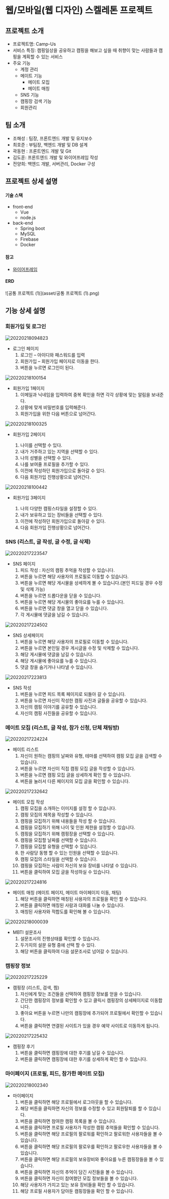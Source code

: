 # 웹/모바일(웹 디자인) 스켈레톤 프로젝트

## 프로젝트 소개

* 프로젝트명: Camp-Us
* 서비스 특징:  캠핑일상을 공유하고 캠핑을 해보고 싶을 때 취향이 맞는 사람들과 캠핑을 계획할 수 있는 서비스
* 주요 기능
  - 계정 관리
  - 메이트 기능
    - 메이트 모집
    - 메이트 매칭
  - SNS 기능
  - 캠핑장 검색 기능
  - 회원관리





## 팀 소개
* 조해성 : 팀장, 프론트엔드 개발 및 유지보수
* 최호준 : 부팀장, 백엔드 개발 및 DB 설계
* 곽동현 : 프론트엔드 개발 및 Git
* 김도훈: 프론트엔드 개발 및 와이어프레임 작성
* 전양희: 백엔드 개발, 서버관리, Docker 구성



## 프로젝트 상세 설명

#### 기술 스택

- front-end
  - Vue
  - node.js
- back-end
  - Spring boot
  - MySQL
  - Firebase
  - Docker



#### 참고

- [와이어프레임](https://www.figma.com/file/zSarjZWg1r1gtHF2gR1Qjx/%EA%B3%B5%ED%86%B5-PJT-2%ED%8C%80-Prototype)



#### ERD

![공통 프로젝트 (1)](asset/공통 프로젝트 (1).png)



## 기능 상세 설명

### 회원가입 및 로그인

![20220218094823](asset/20220218094823.png)

- 로그인 페이지
  1. 로그인 – 아이디와 패스워드를 입력
  2. 회원가입 – 회원가입 페이지로 이동을 한다.
  3. 버튼을 누르면 로그인이 된다.



![20220218100154](asset/20220218100154.png)

- 회원가입 1페이지
  1. 이메일과 닉네임을 입력하여 중복 확인을 하면 각각 상황에 맞는 알림을 보내준다.
  2. 상황에 맞게 비밀번호를 입력해준다.
  3. 회원가입을 위한 다음 버튼으로 넘어간다.



![20220218100325](asset/20220218100325.png)

- 회원가입 2페이지

  1. 나이를 선택할 수 있다.
  2. 내가 거주하고 있는 지역을 선택할 수 있다.
  3. 나의 성별을 선택할 수 있다.
  4. 나를 보여줄 프로필을 추가할 수 있다.
  5. 이전에 작성하던 회원가입으로 돌아갈 수 있다.
  6. 다음 회원가입 진행상황으로 넘어간다.




![20220218100442](asset/20220218100442.png)

- 회원가입 3페이지

  1. 나의 다양한 캠핑스타일을 설정할 수 있다.
  2. 내가 보유하고 있는 장비들을 선택할 수 있다.
  3. 이전에 작성하던 회원가입으로 돌아갈 수 있다.
  4. 다음 회원가입 진행상황으로 넘어간다.



### SNS (리스트, 글 작성, 글 수정, 글 삭제)

![20220217223547](asset/20220217223547.png)

- SNS 페이지
  1. 피드 작성 : 자신의 캠핑 추억을 작성할 수 있습니다.
  2. 버튼을 누르면 해당 사용자의 프로필로 이동할 수 있습니다.
  3. 버튼을 누르면 해당 게시물을 상세하게 볼 수 있습니다.(본인 피드일 경우 수정 및 삭제 가능)
  4. 버튼을 누르면 드롭다운을 닫을 수 있습니다.
  5. 버튼을 누르면 해당 게시물의 좋아요를 누를 수 있습니다.
  6. 버튼을 누르면 댓글 창을 열고 닫을 수 있습니다.
  7. 각 게시물에 댓글을 남길 수 있습니다.



![20220217224502](asset/20220217224502.png)

- SNS 상세페이지
  1. 버튼을 누르면 해당 사용자의 프로필로 이동할 수 있습니다.
  2. 버튼을 누르면 본인일 경우 게시글을 수정 및 삭제할 수 있습니다.
  3. 해당 게시물에 댓글을 남길 수 있습니다.
  4. 해당 게시물에 좋아요를 누를 수 있습니다.
  5. 댓글 창을 숨기거나 나타낼 수 있습니다.



![20220217223813](asset/20220217223813.png)

- SNS 작성
  1. 버튼을 누르면 피드 목록 페이지로 되돌아 갈 수 있습니다.
  2. 버튼을 누르면 자신이 작성한 캠핑 사진과 글들을 공유할 수 있습니다.
  3. 자신의 캠핑 이야기를 공유할 수 있습니다.
  4. 자신의 캠핑 사진들을 공유할 수 있습니다.



### 메이트 모집 (리스트, 글 작성, 참가 신청, 단체 채팅방)

![20220217224224](asset/20220217224224.png)

- 메이트 리스트
  1. 자신이 원하는 캠핑의 날짜와 유형, 테마를 선택하여 캠핑 모집 글을 검색할 수 있습니다.
  2. 버튼을 누르면 자신이 직접 캠핑 모집 글을 작성할 수 있습니다.
  3. 버튼을 누르면 캠핑 모집 글을 상세하게 확인 할 수 있습니다.
  4. 버튼을 눌러서 다른 페이지의 모집 글을 확인할 수 있습니다.



![20220217232642](asset/20220217232642.png)

- 메이트 모집 작성
  1. 캠핑 모집을 소개하는 이미지를 설정 할 수 있습니다.
  2. 캠핑 모집의 제목을 작성할 수 있습니다.
  3. 캠핑을 모집하기 위해 내용들을 작성 할 수 있습니다.
  4. 캠핑을 모집하기 위해 나이 및 인원 제한을 설정할 수 있습니다.
  5. 캠핑을 모집하기 위해 캠핑장을 선택할 수 있습니다.
  6. 캠핑을 모집할 날짜를 선택할 수 있습니다.
  7. 캠핑을 모집할 유형을 선택할 수 있습니다.
  8. 한 사람당 동행 할 수 있는 인원을 선택할 수 있습니다.
  9. 캠핑 모집의 스타일을 선택할 수 있습니다.
  10. 캠핑을 모집하는 사람이 자신의 보유 장비를 나타낼 수 있습니다.
  11. 버튼을 클릭하여 모집 글을 작성하실 수 있습니다.



![20220217224816](asset/20220217224816.png)

- 메이트 매칭 (메이트 페이지, 메이트 마이페이지 이동, 채팅)
  1. 해당 버튼을 클릭하면 매칭된 사용자의 프로필을 확인 할 수 있습니다.
  2. 버튼을 클릭하면 매칭된 사람과 대화를 나눌 수 있습니다.
  3. 매칭된 사용자와 적합도를 확인해 볼 수 있습니다.



![20220218000039](asset/20220218000039.png)

- MBTI 설문조사
  1. 설문조사의 진행상태를 확인할 수 있습니다.
  2. 두가지의 설문 유형 중에 선택 할 수 있다.
  3. 해당 버튼을 클릭하여 다음 설문조사로 넘어갈 수 있습니다.



### 캠핑장 정보

![20220217225229](asset/20220217225229.png)

- 캠핑장 (리스트, 검색, 찜)
  1. 자신에게 맞는 조건들을 선택하여 캠핑장 정보를 얻을 수 있습니다.
  2. 간단한 캠핑장의 정보를 확인할 수 있고 클릭시 캠핑장의 상세페이지로 이동합니다.
  3. 좋아요 버튼을 누르면 나만의 캠핑장에 추가되어 프로필에서 확인할 수 있습니다.
  4. 버튼을 클릭하면 연결된 사이트가 있을 경우 예약 사이트로 이동하게 됩니다.



![20220217225432](asset/20220217225432.png)

- 캠핑장 후기
  1. 버튼을 클릭하면 캠핑장에 대한 후기를 남길 수 있습니다.
  2. 버튼을 클릭하면 캠핑장에 대한 후기를 상세하게 확인 할 수 있습니다.



### 마이페이지 (프로필, 피드, 참가한 메이트 모집)

![20220218002340](asset/20220218002340.png)

- 마이페이지
  1. 버튼을 클릭하면 해당 프로필에서 로그아웃을 할 수 있습니다.
  2. 해당 버튼을 클릭하면 자신의 정보를 수정할 수 있고 회원탈퇴를 할 수 있습니다.
  3. 버튼을 클릭하면 참여한 캠핑 목록을 볼 수 있습니다.
  4. 버튼을 클릭하면 프로필 사용자가 작성한 캠핑 추억들을 확인할 수 있습니다.
  5. 버튼을 클릭하면 해당 프로필의 팔로워를 확인하고 팔로워한 사용자들을 볼 수 있습니다.
  6. 버튼을 클릭하면 해당 프로필의 팔로우를 확인하고 팔로우한 사용자들을 볼 수 있습니다.
  7. 버튼을 클릭하면 해당 프로필의 보유장비와 좋아요를 누른 캠핑장들을 볼 수 있습니다.
  8. 버튼을 클릭하면 자신의 추억이 담긴 사진들을 볼 수 있습니다.
  9. 버튼을 클릭하면 자신이 참여했던 모집 정보들을 볼 수 있습니다.
  10. 해당 사용자가 가지고 있는 보유 장비들을 확인 할 수 있습니다.
  11. 해당 프로필 사용자가 담아둔 캠핑장들을 확인 할 수 있습니다.
